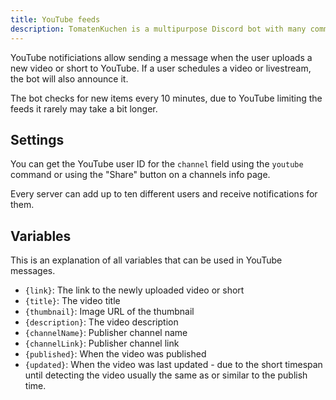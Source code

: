 ```yaml
---
title: YouTube feeds
description: TomatenKuchen is a multipurpose Discord bot with many common and innovative features for your server. The bot is for example able to send messages when a YouTube channel uploads a new video or short.
---
```


YouTube notificiations allow sending a message when the user uploads a new video or short to YouTube.
If a user schedules a video or livestream, the bot will also announce it.

The bot checks for new items every 10 minutes, due to YouTube limiting the feeds it rarely may take a bit longer.

## Settings

You can get the YouTube user ID for the `channel` field using the `youtube` command or using the "Share" button on a channels info page.

Every server can add up to ten different users and receive notifications for them.

## Variables

This is an explanation of all variables that can be used in YouTube messages.

- `{link}`: The link to the newly uploaded video or short
- `{title}`: The video title
- `{thumbnail}`: Image URL of the thumbnail
- `{description}`: The video description
- `{channelName}`: Publisher channel name
- `{channelLink}`: Publisher channel link
- `{published}`: When the video was published
- `{updated}`: When the video was last updated - due to the short timespan until detecting the video usually the same as or similar to the publish time.
